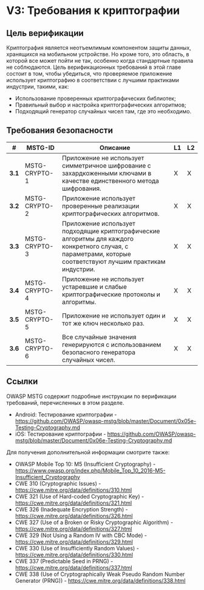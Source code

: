 # V3: Требования к криптографии

## Цель верификации

Криптография является неотъемлимым компонентом защиты данных, хранящихся на мобильном устройстве. Но кроме того, это область, в которой все может пойти не так, особенно когда стандартные правила не соблюдаются. Цель верификационных требований в этой главе состоит в том, чтобы убедиться, что проверяемое приложение использует криптографию в соответствии с лучшими практиками индустрии, такими, как:

- Использование проверенных криптографических библиотек;
- Правильный выбор и настройка криптографических алгоритмов;
- Подходящий генератор случайных чисел там, где это необходимо.

## Требования безопасности

| # | MSTG-ID | Описание | L1 | L2 |
| -- | -------- | ---------------------- | - | - |
| **3.1** | MSTG-CRYPTO-1 | Приложение не использует симметричное шифрование с захардкоженными ключами в качестве единственного метода шифрования.| X | X |
| **3.2** | MSTG-CRYPTO-2 | Приложение использует проверенные реализации криптографических алгоритмов. | X | X |
| **3.3** | MSTG-CRYPTO-3 | Приложение использует подходящие криптографические алгоритмы для каждого конкретного случая, с параметрами, которые соответствуют лучшим практикам индустрии. | X | X|
| **3.4** | MSTG-CRYPTO-4 | Приложение не использует устаревшие и слабые криптографические протоколы и алгоритмы. | X | X|
| **3.5** | MSTG-CRYPTO-5 | Приложение не использует один и тот же ключ несколько раз. | X | X |
| **3.6** | MSTG-CRYPTO-6 | Все случайные значения генерируются с использованием безопасного генератора случайных чисел. | X | X |

<div style="page-break-after: always;">
</div>

## Ссылки

OWASP MSTG содержит подробные инструкции по верификации требований, перечисленных в этом разделе.

- Android: Тестирование криптографии - <https://github.com/OWASP/owasp-mstg/blob/master/Document/0x05e-Testing-Cryptography.md>
- iOS: Тестирование криптографии - <https://github.com/OWASP/owasp-mstg/blob/master/Document/0x06e-Testing-Cryptography.md>

Для получения дополнительной информации смотрите также:

- OWASP Mobile Top 10: M5 (Insufficient Cryptography) - <https://www.owasp.org/index.php/Mobile_Top_10_2016-M5-Insufficient_Cryptography>
- CWE 310 (Cryptographic Issues) - <https://cwe.mitre.org/data/definitions/310.html>
- CWE 321 (Use of Hard-coded Cryptographic Key) - <https://cwe.mitre.org/data/definitions/321.html>
- CWE 326 (Inadequate Encryption Strength) - <https://cwe.mitre.org/data/definitions/326.html>
- CWE 327 (Use of a Broken or Risky Cryptographic Algorithm) - <https://cwe.mitre.org/data/definitions/327.html>
- CWE 329 (Not Using a Random IV with CBC Mode) - <https://cwe.mitre.org/data/definitions/329.html>
- CWE 330 (Use of Insufficiently Random Values) - <https://cwe.mitre.org/data/definitions/330.html>
- CWE 337 (Predictable Seed in PRNG) - <https://cwe.mitre.org/data/definitions/337.html>
- CWE 338 (Use of Cryptographically Weak Pseudo Random Number Generator (PRNG)) - <https://cwe.mitre.org/data/definitions/338.html>
